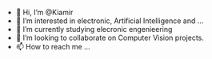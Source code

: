 - 👋 Hi, I’m @Kiamir
- 👀 I’m interested in electronic, Artificial Intelligence and ...
- 🌱 I’m currently studying elecronic engenieering
- 💞️ I’m looking to collaborate on Computer Vision projects.
- 📫 How to reach me ...

<!---
Kiamir/Kiamir is a ✨ special ✨ repository because its `README.md` (this file) appears on your GitHub profile.
You can click the Preview link to take a look at your changes.
--->
